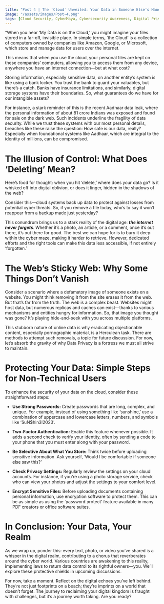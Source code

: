 ```yaml
---
title: "Post 4 | The ‘Cloud’ Unveiled: Your Data in Someone Else’s Hands"
image: "/assets/images/Post-4.png"
tags: [Cloud Security, CyberMaya, Cybersecurity Awareness, Digital Privacy, DPDPA, Online Safety]
---
```

“When you hear ‘My Data is on the Cloud,’ you might imagine your files stored in a far-off, invisible place. In simple terms, ‘the Cloud’ is a collection of computers owned by companies like Amazon, Google, or Microsoft, which store and manage data for users over the internet. 

This means that when you use the cloud, your personal files are kept on these companies’ computers, allowing you to access them from any device, anywhere you have an internet connection—but at what cost?

Storing information, especially sensitive data, on another entity’s system is like using a bank locker. You trust the bank to guard your valuables, but there’s a catch. Banks have insurance limitations, and similarly, digital storage systems have their boundaries. So, what guarantees do we have for our intangible assets? 

For instance, a stark reminder of this is the recent Aadhaar data leak, where the personal information of about 81 crore Indians was exposed and found for sale on the dark web. Such incidents underline the fragility of data security. While we trust these systems with our most personal details, breaches like these raise the question: How safe is our data, really? Especially when foundational systems like Aadhaar, which are integral to the identity of millions, can be compromised.

# The Illusion of Control: What Does ‘Deleting’ Mean?

Here’s food for thought: when you hit ‘delete,’ where does your data go? Is it whisked off into digital oblivion, or does it linger, hidden in the shadows of the web? 

Consider this—cloud systems back up data to protect against losses from potential cyber threats. So, if you remove a file today, who’s to say it won’t reappear from a backup made just yesterday?

This conundrum brings us to a stark reality of the digital age: ***the internet never forgets***. Whether it’s a photo, an article, or a comment, once it’s out there, it’s out there for good. The best we can hope for is to bury it deep within the cyber maze, making it harder to retrieve. However, dedicated efforts and the right tools can make this data less accessible, if not entirely ‘forgotten.’

# The Web’s Sticky Web: Why Some Things Don’t Vanish

Consider a scenario where a defamatory image of someone exists on a website. You might think removing it from the site erases it from the web. But that’s far from the truth. The web is a complex beast. Websites might host data, but numerous replicas and caches can exist—thanks to various mechanisms and entities hungry for information. So, that image you thought was gone? It’s playing hide-and-seek with you across multiple platforms.

This stubborn nature of online data is why eradicating objectionable content, especially pornographic material, is a Herculean task. There are methods to attempt such removals, a topic for future discussion. For now, let’s absorb the gravity of why Data Privacy is a fortress we must all strive to maintain.

# Protecting Your Data: Simple Steps for Non-Technical Users

To enhance the security of your data on the cloud, consider these straightforward steps:

- <i class="fas fa-lightbulb"></i> **Use Strong Passwords:** Create passwords that are long, complex, and unique. For example, instead of using something like ‘sunshine,’ use a combination of uppercase and lowercase letters, numbers, and symbols like ‘SuN$hin3!2023’.

- <i class="fas fa-lightbulb"></i> **Two-Factor Authentication:** Enable this feature whenever possible. It adds a second check to verify your identity, often by sending a code to your phone that you must enter along with your password.

- <i class="fas fa-lightbulb"></i> **Be Selective About What You Store:** Think twice before uploading sensitive information. Ask yourself, ‘Would I be comfortable if someone else saw this?’

- <i class="fas fa-lightbulb"></i> **Check Privacy Settings:** Regularly review the settings on your cloud accounts. For instance, if you’re using a photo storage service, check who can view your photos and adjust the settings to your comfort level.

- <i class="fas fa-lightbulb"></i> **Encrypt Sensitive Files:** Before uploading documents containing personal information, use encryption software to protect them. This can be as simple as using the ‘password protect’ feature available in many PDF creators or office software suites.

# In Conclusion: Your Data, Your Realm

As we wrap up, ponder this: every text, photo, or video you’ve shared is a whisper in the digital realm, contributing to a chorus that reverberates around the cyber world. Various countries are awakening to this reality, implementing laws to return data control to its rightful owners—you. We’ll explore these protective shields in upcoming discussions.

For now, take a moment. Reflect on the digital echoes you’ve left behind. They’re not just footprints on a beach; they’re imprints on a world that doesn’t forget. The journey to reclaiming your digital kingdom is fraught with challenges, but it’s a journey worth taking. Are you ready?